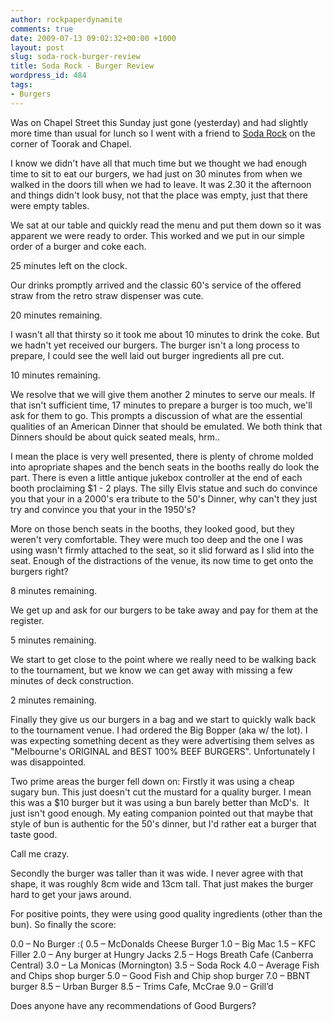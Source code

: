 ```yaml
---
author: rockpaperdynamite
comments: true
date: 2009-07-13 09:02:32+00:00 +1000
layout: post
slug: soda-rock-burger-review
title: Soda Rock - Burger Review
wordpress_id: 484
tags:
- Burgers
---
```


Was on Chapel Street this Sunday just gone (yesterday) and had slightly more time than usual for lunch so I went with a friend to [Soda Rock](http://maps.google.com/?ie=UTF8&ll=-37.839347,144.995657&spn=0,359.99929&t=h&z=21&layer=c&cbll=-37.839347,144.995657&panoid=kdKx_T-TggSpTwL4vLi7Xw&cbp=12,285.83,,1,-10.89) on the corner of Toorak and Chapel.

I know we didn't have all that much time but we thought we had enough time to sit to eat our burgers, we had just on 30 minutes from when we walked in the doors till when we had to leave. It was 2.30 it the afternoon and things didn't look busy, not that the place was empty, just that there were empty tables.

We sat at our table and quickly read the menu and put them down so it was apparent we were ready to order. This worked and we put in our simple order of a burger and coke each.

25 minutes left on the clock.<!-- more -->

Our drinks promptly arrived and the classic 60's service of the offered straw from the retro straw dispenser was cute.

20 minutes remaining.

I wasn't all that thirsty so it took me about 10 minutes to drink the coke. But we hadn't yet received our burgers. The burger isn't a long process to prepare, I could see the well laid out burger ingredients all pre cut.

10 minutes remaining.

We resolve that we will give them another 2 minutes to serve our meals. If that isn't sufficient time, 17 minutes to prepare a burger is too much, we'll ask for them to go. This prompts a discussion of what are the essential qualities of an American Dinner that should be emulated. We both think that Dinners should be about quick seated meals, hrm..

I mean the place is very well presented, there is plenty of chrome molded into apropriate shapes and the bench seats in the booths really do look the part. There is even a little antique jukebox controller at the end of each booth proclaiming $1 - 2 plays. The silly Elvis statue and such do convince you that your in a 2000's era tribute to the 50's Dinner, why can't they just try and convince you that your in the 1950's?

More on those bench seats in the booths, they looked good, but they weren't very comfortable. They were much too deep and the one I was using wasn't firmly attached to the seat, so it slid forward as I slid into the seat. Enough of the distractions of the venue, its now time to get onto the burgers right?

8 minutes remaining.

We get up and ask for our burgers to be take away and pay for them at the register.

5 minutes remaining.

We start to get close to the point where we really need to be walking back to the tournament, but we know we can get away with missing a few minutes of deck construction.

2 minutes remaining.

Finally they give us our burgers in a bag and we start to quickly walk back to the tournament venue. I had ordered the Big Bopper (aka w/ the lot). I was expecting something decent as they were advertising them selves as "Melbourne's ORIGINAL and BEST 100% BEEF BURGERS". Unfortunately I was disappointed.

Two prime areas the burger fell down on: Firstly it was using a cheap sugary bun. This just doesn't cut the mustard for a quality burger. I mean this was a $10 burger but it was using a bun barely better than McD's.  It just isn't good enough. My eating companion pointed out that maybe that style of bun is authentic for the 50's dinner, but I'd rather eat a burger that taste good.

Call me crazy.

Secondly the burger was taller than it was wide. I never agree with that shape, it was roughly 8cm wide and 13cm tall. That just makes the burger hard to get your jaws around.

For positive points, they were using good quality ingredients (other than the bun). So finally the score:

0.0 – No Burger :(
0.5 – McDonalds Cheese Burger
1.0 – Big Mac
1.5 – KFC Filler
2.0 – Any burger at Hungry Jacks
2.5 – Hogs Breath Cafe (Canberra Central)
3.0 – La Monicas (Mornington)
3.5 – Soda Rock
4.0 – Average Fish and Chips shop burger
5.0 – Good Fish and Chip shop burger
7.0 – BBNT burger
8.5 – Urban Burger
8.5 – Trims  Cafe, McCrae
9.0 – Grill’d

Does anyone have any recommendations of Good Burgers?
